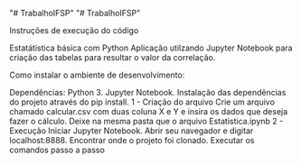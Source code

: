 "# TrabalhoIFSP" 
"# TrabalhoIFSP" 


Instruções de execução do código

Estatátistica básica com Python
Aplicação utilzando Jupyter Notebook para criação das tabelas para resultar o valor da correlação.

Como instalar o ambiente de desenvolvimento:

Dependências:
Python 3.
Jupyter Notebook.
Instalação das dependências do projeto através do pip install.
1 - Criação do arquivo
Crie um arquivo chamado calcular.csv com duas coluna X e Y e insira os dados que deseja fazer o cálculo.
Deixe na mesma pasta que o arquivo Estatistica.ipynb
2 - Execução
Iniciar Jupyter Notebook.
Abrir seu navegador e digitar localhost:8888.
Encontrar onde o projeto foi clonado.
Executar os comandos passo a passo
